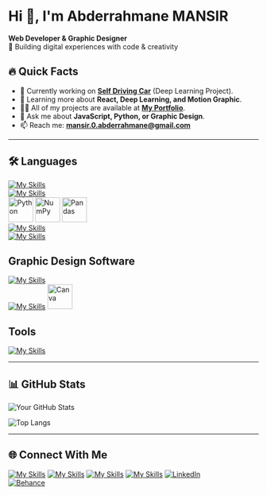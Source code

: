 # Hi 👋, I'm Abderrahmane MANSIR  
**Web Developer & Graphic Designer**  
🚀 Building digital experiences with code & creativity  

## 🔥 Quick Facts  
- 🔭 Currently working on **[Self Driving Car](https://github.com/yourusername/project)** (Deep Learning Project).  
- 🌱 Learning more about **React, Deep Learning, and Motion Graphic**.  
- 👨‍💻 All of my projects are available at **[My Portfolio](https://yourportfolio.link)**.  
- 💬 Ask me about **JavaScript, Python, or Graphic Design**.  
- 📫 Reach me: **mansir.0.abderrahmane@gmail.com**  

---

## 🛠️ Languages  
[![My Skills](https://skillicons.dev/icons?i=html,css,js,react,nodejs,bootstrap,php,threejs&perline=3)](https://skillicons.dev)<br/>
[![My Skills](https://skillicons.dev/icons?i=python,sklearn,tensorflow,pytorch)](https://skillicons.dev)<br/>
<img width="50" src="https://raw.githubusercontent.com/marwin1991/profile-technology-icons/refs/heads/main/icons/python.png" alt="Python" title="Python"/>
<img width="50" src="https://raw.githubusercontent.com/marwin1991/profile-technology-icons/refs/heads/main/icons/numpy.png" alt="NumPy" title="NumPy"/>
<img width="50" src="https://raw.githubusercontent.com/marwin1991/profile-technology-icons/refs/heads/main/icons/pandas.png" alt="Pandas" title="Pandas"/><br>
[![My Skills](https://skillicons.dev/icons?i=mysql,mongodb)](https://skillicons.dev)<br/>
[![My Skills](https://skillicons.dev/icons?i=c,java)](https://skillicons.dev)


## Graphic Design Software
[![My Skills](https://skillicons.dev/icons?i=ae,pr,ps,ai)](https://skillicons.dev)<br/>
[![My Skills](https://skillicons.dev/icons?i=blender,figma)](https://skillicons.dev)
<img width="50" src="https://raw.githubusercontent.com/marwin1991/profile-technology-icons/refs/heads/main/icons/canva.png" alt="Canva" title="Canva"/>

## Tools

[![My Skills](https://skillicons.dev/icons?i=vite,git,vscode&perline=8)](https://skillicons.dev)

---
## 📊 GitHub Stats
![Your GitHub Stats](https://github-readme-stats.vercel.app/api?username=yourusername&show_icons=true&theme=dark)  

![Top Langs](https://github-readme-stats.vercel.app/api/top-langs/?username=yourusername&layout=compact&theme=dark)  

---

## 🌐 Connect With Me
[![My Skills](https://skillicons.dev/icons?i=twitter)](https://x.com/MANSIR_is_me)
[![My Skills](https://skillicons.dev/icons?i=gmail)](mansir.0.abderrahmane@gmail.com)
[![My Skills](https://skillicons.dev/icons?i=github)](https://github.com/MANSIR-Abderrahmane)
[![My Skills](https://skillicons.dev/icons?i=linkedin)](https://linkedin.com/in/abderrahmane-mansir)
[![LinkedIn](https://img.shields.io/badge/LinkedIn-0077B5?style=for-the-badge&logo=linkedin&logoColor=white)](https://linkedin.com/in/abderrahmane-mansir)<br/>
[![Behance](https://img.shields.io/badge/Behance-1769FF?style=for-the-badge&logo=behance&logoColor=white)](https://behance.net/abderramansir)





